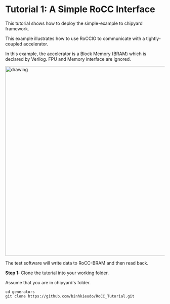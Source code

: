 # Tutorial 1: A Simple RoCC Interface

This tutorial shows how to deploy the simple-example to chipyard framework.

This example illustrates how to use RoCCIO to communicate with a tightly-coupled accelerator.

In this example, the accelerator is a Block Memory (BRAM) which is declared by Verilog. FPU and Memory interface are ignored.

<img src="https://github.com/binhkieudo/RoCC_Tutorial/assets/22954544/eebf9387-0c67-453c-b4d4-0b640c5ead10" alt="drawing" width="600"/>

The test software will write data to RoCC-BRAM and then read back.

**Step 1:** Clone the tutorial into your working folder.

Assume that you are in chipyard's folder.

```shell
cd generators
git clone https://github.com/binhkieudo/RoCC_Tutorial.git
```
